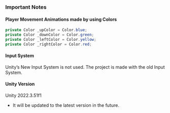 

### Important Notes
#### Player Movement Animations made by using Colors
```c#
private Color _upColor = Color.blue;
private Color _downColor = Color.green;
private Color _leftColor = Color.yellow;
private Color _rightColor = Color.red;
```

#### Input System
Unity’s New Input System is not used. The project is made with the old Input System.

#### Unity Version
Unity 2022.3.51f1
* It will be updated to the latest version in the future.
